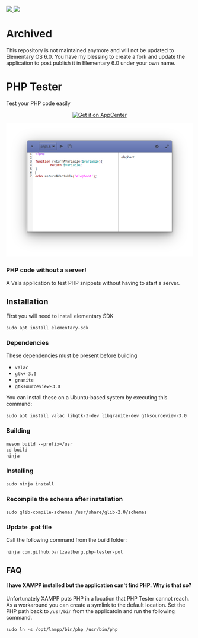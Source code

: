 <a href="https://gitlocalize.com/repo/4342"> <img src="https://gitlocalize.com/repo/4342/whole_project/badge.svg" /> </a>
<img src="https://travis-ci.org/bartzaalberg/php-tester.svg?branch=master" />

# Archived
This repository is not maintained anymore and will not be updated to Elementary OS 6.0. You have my blessing to create a fork and update the application to post publish it in Elementary 6.0 under your own name. 

# PHP Tester
Test your PHP code easily

<p align="center">
    <a href="<p align="center">
    <a href="https://appcenter.elementary.io/com.github.bartzaalberg.php-tester">
        <img src="https://appcenter.elementary.io/badge.svg" alt="Get it on AppCenter">
    </a>
</p>

<p align="center">
    <img
    src="https://raw.githubusercontent.com/bartzaalberg/php-tester/master/screenshot.png" />
</p>

### PHP code without a server!

A Vala application to test PHP snippets without having to start a server.

## Installation

First you will need to install elementary SDK

 `sudo apt install elementary-sdk`

### Dependencies

These dependencies must be present before building
 - `valac`
 - `gtk+-3.0`
 - `granite`
 - `gtksourceview-3.0`

 You can install these on a Ubuntu-based system by executing this command:

 `sudo apt install valac libgtk-3-dev libgranite-dev gtksourceview-3.0`

### Building
```
meson build --prefix=/usr
cd build
ninja
```

### Installing
`sudo ninja install`

### Recompile the schema after installation
`sudo glib-compile-schemas /usr/share/glib-2.0/schemas`

### Update .pot file
Call the following command from the build folder:

`ninja com.github.bartzaalberg.php-tester-pot`

## FAQ

#### I have XAMPP installed but the application can't find PHP. Why is that so?

Unfortunately XAMPP puts PHP in a location that PHP Tester cannot reach. As a workaround you can create a symlink to the default location. Set the PHP path back to `/usr/bin` from the applicatoin and run the following command.

`sudo ln -s /opt/lampp/bin/php /usr/bin/php`
